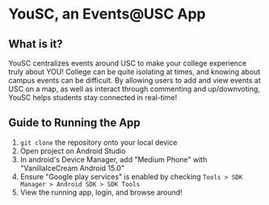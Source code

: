 # YouSC, an Events@USC App
## What is it?
YouSC centralizes events around USC to make your college experience truly about YOU!
College can be quite isolating at times, and knowing about campus events can be difficult. 
By allowing users to add and view events at USC on a map, as well as interact through commenting and up/downvoting, YouSC helps students stay connected in real-time!

## Guide to Running the App
1. `git clone` the repository onto your local device
2. Open project on Android Studio
3. In android's Device Manager, add "Medium Phone" with "VanillaIceCream Android 15.0"
4. Ensure "Google play services" is enabled by checking `Tools > SDK Manager > Android SDK > SDK Tools`
5. View the running app, login, and browse around!
